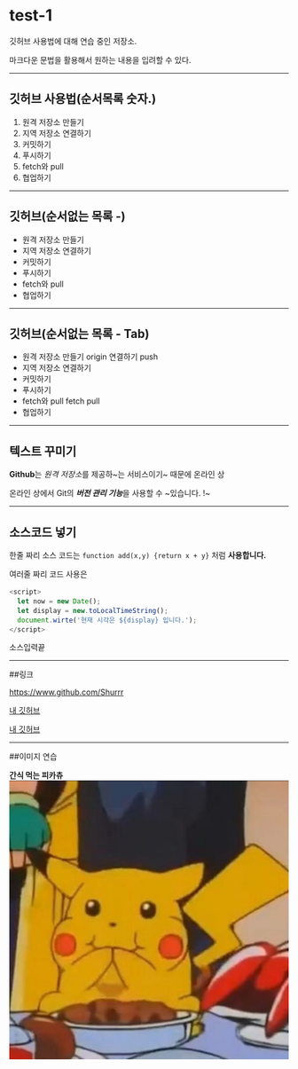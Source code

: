 # test-1
깃허브 사용법에 대해 연습 중인 저장소.

마크다운 문법을 활용해서 원하는 내용을 입려할 수 있다.


---

## 깃허브 사용법(순서목록 숫자.)

1. 원격 저장소 만들기
2. 지역 저장소 연결하기
3. 커밋하기
4. 푸시하기
5. fetch와 pull
6. 협업하기


---
## 깃허브(순서없는 목록 -)
- 원격 저장소 만들기
- 지역 저장소 연결하기
- 커밋하기
- 푸시하기
- fetch와 pull
- 협업하기

---
## 깃허브(순서없는 목록 - Tab)
- 원격 저장소 만들기
  origin 연결하기
  push
- 지역 저장소 연결하기
- 커밋하기
- 푸시하기
- fetch와 pull
  fetch
  pull
- 협업하기

---
## 텍스트 꾸미기
**Github**는 *원격 저장소*를 제공하~는 서비스이기~ 때문에 온라인 상

온라인 상에서 Git의 ***버전 관리 기능***을 사용할 수 ~있습니다. !~

---
## 소스코드 넣기

한줄 짜리 소스 코드는 `function add(x,y) {return x + y}` 처럼 **사용합니다.**

여러줄 짜리 코드 사용은
```javascript
<script>
  let now = new Date();
  let display = new.toLocalTimeString();
  document.wirte('현재 시각은 ${display} 입니다.');
</script>
```
소스입력끝

---
##링크

<https://www.github.com/Shurrr>

[내 깃허브](https://www.github.com/Shurrr)

[내 깃허브](https://www.github.com/Shurrr, "부가 설명입니다. 클릭하면 내 깃허브로 이동합니다.")

---
##이미지 연습

**간식 먹는 피카츄**
![간식 먹는 피카츄 입니다.](./pika.png)
